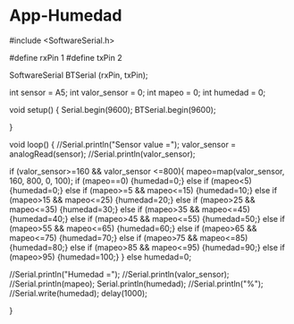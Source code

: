 # App-Humedad
#include <SoftwareSerial.h>

#define rxPin 1
#define txPin 2


SoftwareSerial BTSerial (rxPin, txPin);

int sensor = A5;
int valor_sensor = 0;
int mapeo = 0;
int humedad = 0;

void setup() {
  Serial.begin(9600);
  BTSerial.begin(9600);

}

void loop() {
//Serial.println("Sensor value =");
valor_sensor = analogRead(sensor);
//Serial.println(valor_sensor);

if (valor_sensor>=160 && valor_sensor <=800){
mapeo=map(valor_sensor, 160, 800, 0, 100);
if (mapeo==0)  {humedad=0;}
else if (mapeo<5) {humedad=0;}
else if (mapeo>=5 && mapeo<=15) {humedad=10;}
else if (mapeo>15 && mapeo<=25) {humedad=20;}
else if (mapeo>25 && mapeo<=35) {humedad=30;}
else if (mapeo>35 && mapeo<=45) {humedad=40;}
else if (mapeo>45 && mapeo<=55) {humedad=50;}
else if (mapeo>55 && mapeo<=65) {humedad=60;}
else if (mapeo>65 && mapeo<=75) {humedad=70;}
else if (mapeo>75 && mapeo<=85) {humedad=80;}
else if (mapeo>85 && mapeo<=95) {humedad=90;}
else if (mapeo>95) {humedad=100;}
}
else humedad=0;


//Serial.println("Humedad =");
//Serial.println(valor_sensor);
//Serial.println(mapeo);
Serial.println(humedad);
//Serial.println("%");
//Serial.write(humedad);
delay(1000);

}
